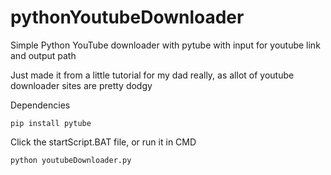 # pythonYoutubeDownloader

Simple Python YouTube downloader with pytube with input for youtube link and output path

Just made it from a little tutorial for my dad really, as allot of youtube downloader sites are pretty dodgy 

Dependencies 
```
pip install pytube
```

Click the startScript.BAT file, or run it in CMD 
```
python youtubeDownloader.py
```
